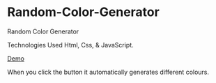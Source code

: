 # Random-Color-Generator
Random Color Generator

Technologies Used
Html,
Css, 
& JavaScript.

[Demo](https://aneal07.github.io/Random-Color-Generator/)

When you click the button it automatically generates different colours.
